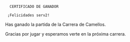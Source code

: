       CERTIFICADO DE GANADOR

     ¡Felicidades serv2!

Has ganado la partida de la Carrera de Camellos.

Gracias por jugar y esperamos verte en la próxima carrera.
